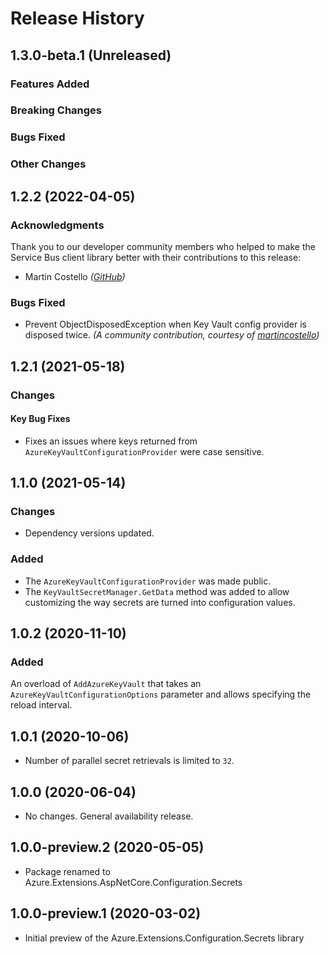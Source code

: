 # Release History

## 1.3.0-beta.1 (Unreleased)

### Features Added

### Breaking Changes

### Bugs Fixed

### Other Changes

## 1.2.2 (2022-04-05)

### Acknowledgments
Thank you to our developer community members who helped to make the Service Bus client library better with their contributions to this release:

- Martin Costello  _([GitHub](https://github.com/martincostello))_

### Bugs Fixed

- Prevent ObjectDisposedException when Key Vault config provider is disposed twice. _(A community contribution, courtesy of [martincostello](https://github.com/martincostello))_

## 1.2.1 (2021-05-18)

### Changes

#### Key Bug Fixes

- Fixes an issues where keys returned from `AzureKeyVaultConfigurationProvider` were case sensitive. 

## 1.1.0 (2021-05-14)

### Changes

- Dependency versions updated.

### Added

- The `AzureKeyVaultConfigurationProvider` was made public.
- The `KeyVaultSecretManager.GetData` method was added to allow customizing the way secrets are turned into configuration values.

## 1.0.2 (2020-11-10)

### Added

An overload of `AddAzureKeyVault` that takes an `AzureKeyVaultConfigurationOptions` parameter and allows specifying the reload interval.

## 1.0.1 (2020-10-06)

- Number of parallel secret retrievals is limited to `32`.

## 1.0.0 (2020-06-04)

- No changes. General availability release.

## 1.0.0-preview.2 (2020-05-05)

- Package renamed to Azure.Extensions.AspNetCore.Configuration.Secrets

## 1.0.0-preview.1 (2020-03-02)

- Initial preview of the Azure.Extensions.Configuration.Secrets library